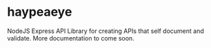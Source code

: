 haypeaeye
=========

NodeJS Express API Library for creating APIs that self document and validate.
More documentation to come soon.
